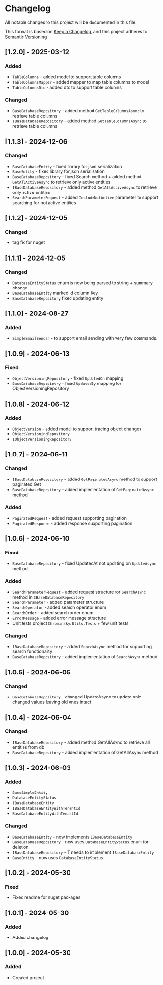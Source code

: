 # Changelog

All notable changes to this project will be documented in this file.

This format is based on [Keep a Changelog](https://keepachangelog.com/en/1.0.0/), and this project adheres
to [Semantic Versioning](https://semver.org/spec/v2.0.0.html).

## [1.2.0] - 2025-03-12
### Added
- `TableColumns` - added model to support table columns
- `TableColumnsMapper` - added mapper to map table columns to model
- `TableColumnsDto` - added dto to support table columns

### Changed
- `BaseDatabaseRepository` - added method `GetTableColumnsAsync` to retrieve table columns
- `IBaseDatabaseRepository` - added method `GetTableColumnsAsync` to retrieve table columns

## [1.1.3] - 2024-12-06
### Changed
- `BaseDatabaseEntity` - fixed library for json serialization
- `BaseEntity` - fixed library for json serialization
- `BaseDatabaseRepository` - fixed Search method + added method `GetAllActiveAsync` to retrieve only active entities
- `IBaseDatabaseRepository` - added method `GetAllActiveAsync` to retrieve only active entities
- `SearchParameterRequest` - added `IncludeNotActive` parameter to support searching for not active entities

## [1.1.2] - 2024-12-05
### Changed
- tag fix for nuget

## [1.1.1] - 2024-12-05
### Changed
- `DatabaseEntityStatus` enum is now being parsed to string + summary change
- `BaseDatabaseEntity` marked Id column Key
- `BaseDatabaseRepository` fixed updating entity

## [1.1.0] - 2024-08-27
### Added
- `SimpleEmailSender` - to support email sending with very few commands.

## [1.0.9] - 2024-06-13
### Fixed
- `ObjectVersioningRepository` - fixed `UpdatedOn` mapping
- `BaseDatabaseReposiotry` - fixed `UpdatedBy` mapping for ObjectVersioningRepository

## [1.0.8] - 2024-06-12
### Added
- `ObjectVersion` - added model to support tracing object changes
- `ObjectVersioningRepository`
- `IObjectVersioningRepository`

## [1.0.7] - 2024-06-11
### Changed
- `IBaseDatabaseRepository` - added `GetPaginatedAsync` method to support paginated Get
- `BaseDatabaseRepository` - added implementation of `GetPaginatedAsync` method

### Added
- `PaginatedRequest` - added request supporting pagination
- `PaginatedResponse` - added response supporting pagination

## [1.0.6] - 2024-06-10
### Fixed
- `BaseDatabaseRepository` - fixed UpdatedAt not updating on `UpdateAsync` method

### Added
- `SearchParameterRequest` - added request structure for `SearchAsync` method in `IBaseDatabaseRepository`
- `SearchParameter` - added parameter structure
- `SearchOperator` - added search operator enum
- `SearchOrder` - added search order enum
- `ErrorMessage` - added error message structure
- Unit tests project `Chrominsky.Utils.Tests` + few unit tests

### Changed
- `IBaseDatabaseRepository` - added `SearchAsync` method for supporting search functionality
- `BaseDatabaseRepository` - added implementation of `SearchAsync` method

## [1.0.5] - 2024-06-05
### Changed
- `BaseDatabaseRepository` - changed UpdateAsync to update only changed values leaving old ones intact 

## [1.0.4] - 2024-06-04
### Changed
- `IBaseDatabaseRepository` - added method GetAllAsync to retrieve all entities from db
- `BaseDatabaseRepository` - added implementation of GetAllAsync method

## [1.0.3] - 2024-06-03
### Added
- `BaseSimpleEntity`
- `DatabaseEntityStatus`
- `IBaseDatabaseEntity`
- `IBaseDatabaseEntityWithTenantId`
- `BaseDatabaseEntityWithTenantId`

### Changed
- `BaseDatabaseEntity` - now implements `IBaseDatabaseEntity`
- `BaseDatabaseRepository` - now uses `DatabaseEntityStatus` enum for deletion
- `IBaseDatabaseRepository` - T needs to implement `IBaseDatabaseEntity`
- `BaseEntity` - now uses `DatabaseEntityStatus`

## [1.0.2] - 2024-05-30
### Fixed
- Fixed readme for nuget packages

## [1.0.1] - 2024-05-30
### Added
- Added changelog

## [1.0.0] - 2024-05-30
### Added
- Created project